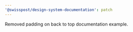 ```yaml
---
'@swisspost/design-system-documentation': patch
---
```


Removed padding on back to top documentation example.
